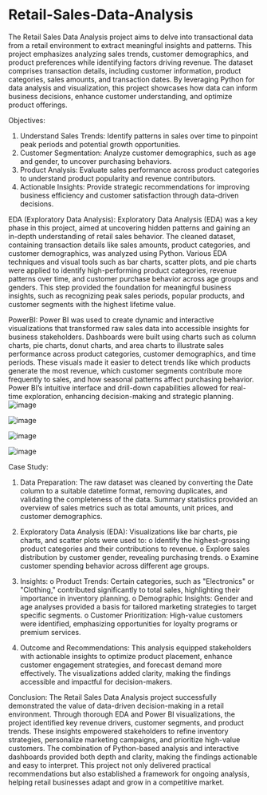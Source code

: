 # Retail-Sales-Data-Analysis
The Retail Sales Data Analysis project aims to delve into transactional data from a retail environment to extract meaningful insights and patterns. This project emphasizes analyzing sales trends, customer demographics, and product preferences while identifying factors driving revenue. The dataset comprises transaction details, including customer information, product categories, sales amounts, and transaction dates. By leveraging Python for data analysis and visualization, this project showcases how data can inform business decisions, enhance customer understanding, and optimize product offerings.

Objectives:
1.	Understand Sales Trends: Identify patterns in sales over time to pinpoint peak periods and potential growth opportunities.
2.	Customer Segmentation: Analyze customer demographics, such as age and gender, to uncover purchasing behaviors.
3.	Product Analysis: Evaluate sales performance across product categories to understand product popularity and revenue contributors.
4.	Actionable Insights: Provide strategic recommendations for improving business efficiency and customer satisfaction through data-driven decisions.

EDA (Exploratory Data Analysis):
Exploratory Data Analysis (EDA) was a key phase in this project, aimed at uncovering hidden patterns and gaining an in-depth understanding of retail sales behavior. The cleaned dataset, containing transaction details like sales amounts, product categories, and customer demographics, was analyzed using Python. Various EDA techniques and visual tools such as bar charts, scatter plots, and pie charts were applied to identify high-performing product categories, revenue patterns over time, and customer purchase behavior across age groups and genders. This step provided the foundation for meaningful business insights, such as recognizing peak sales periods, popular products, and customer segments with the highest lifetime value.

PowerBI:
Power BI was used to create dynamic and interactive visualizations that transformed raw sales data into accessible insights for business stakeholders. Dashboards were built using charts such as column charts, pie charts, donut charts, and area charts to illustrate sales performance across product categories, customer demographics, and time periods. These visuals made it easier to detect trends like which products generate the most revenue, which customer segments contribute more frequently to sales, and how seasonal patterns affect purchasing behavior. Power BI’s intuitive interface and drill-down capabilities allowed for real-time exploration, enhancing decision-making and strategic planning.
![image](https://github.com/user-attachments/assets/d2b72173-e6e3-4023-8734-1810b7843587)

![image](https://github.com/user-attachments/assets/1751b24d-f05a-4dfa-b16e-50fdf7e78a37)

![image](https://github.com/user-attachments/assets/882bea03-9cbf-433d-8148-c92c35a9c021)

![image](https://github.com/user-attachments/assets/2135b4f2-5a93-4fd4-8a85-37928570ec8a)

Case Study:
1.	Data Preparation: The raw dataset was cleaned by converting the Date column to a suitable datetime format, removing duplicates, and validating the completeness of the data. Summary statistics provided an overview of sales metrics such as total amounts, unit prices, and customer demographics.

2.	Exploratory Data Analysis (EDA): Visualizations like bar charts, pie charts, and scatter plots were used to:
o	Identify the highest-grossing product categories and their contributions to revenue.
o	Explore sales distribution by customer gender, revealing purchasing trends.
o	Examine customer spending behavior across different age groups.

3.	Insights:
o	Product Trends: Certain categories, such as "Electronics" or "Clothing," contributed significantly to total sales, highlighting their importance in inventory planning.
o	Demographic Insights: Gender and age analyses provided a basis for tailored marketing strategies to target specific segments.
o	Customer Prioritization: High-value customers were identified, emphasizing opportunities for loyalty programs or premium services.

4.	Outcome and Recommendations: This analysis equipped stakeholders with actionable insights to optimize product placement, enhance customer engagement strategies, and forecast demand more effectively. The visualizations added clarity, making the findings accessible and impactful for decision-makers.

Conclusion:
The Retail Sales Data Analysis project successfully demonstrated the value of data-driven decision-making in a retail environment. Through thorough EDA and Power BI visualizations, the project identified key revenue drivers, customer segments, and product trends. These insights empowered stakeholders to refine inventory strategies, personalize marketing campaigns, and prioritize high-value customers. The combination of Python-based analysis and interactive dashboards provided both depth and clarity, making the findings actionable and easy to interpret. This project not only delivered practical recommendations but also established a framework for ongoing analysis, helping retail businesses adapt and grow in a competitive market.
